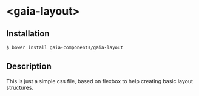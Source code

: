 # &lt;gaia-layout&gt;

## Installation

```bash
$ bower install gaia-components/gaia-layout
```

## Description

This is just a simple css file, based on flexbox to help creating basic layout structures.

